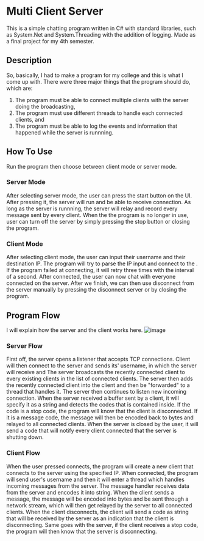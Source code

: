 # Multi Client Server
  This is a simple chatting program written in C# with standard libraries, such as System.Net and System.Threading with the addition of logging. Made as a final project for my 4th semester.

## Description
So, basically, I had to make a program for my college and this is what I come up with. There were three major things that the program should do, which are:
1.  The program must be able to connect multiple clients with the server doing the broadcasting,
2.  The program must use different threads to handle each connected clients, and
3.  The program must be able to log the events and information that happened while the server is runnning.

## How To Use
  Run the program then choose between client mode or server mode.
### Server Mode
  After selecting server mode, the user can press the start button on the UI. After pressing it, the server will run and be able to receive connection. As long as the server is runnning, the server will relay and record every message sent by every client. When the the program is no longer in use, user can turn off the server by simply pressing the stop button or closing the program.
### Client Mode
  After selecting client mode, the user can input their username and their destination IP. The program will try to parse the IP input and connect to the . If the program failed at connecting, it will retry three times with the interval of a second. After connected, the user can now chat with everyone connected on the server. After we finish, we can then use disconnect from the server manually by pressing the disconnect server or by closing the program.

## Program Flow
  I will explain how the server and the client works here.
![image](https://user-images.githubusercontent.com/63572694/124799956-4cf69080-df7f-11eb-8e2e-93658d99b491.png)
### Server Flow
  First off, the server opens a listener that accepts TCP connections. Client will then connect to the server and sends its' username, in which the server will receive and The server broadcasts the recently connected client to every existing clients in the list of connected clients. The server then adds the recently connected client into the client and then be "forwarded" to a thread that handles it. The server then continues to listen new incoming connection. When the server received a buffer sent by a client, it will specify it as a string and detects the codes that is contained inside. If the code is a stop code, the program will know that the client is disconnected. If it is a message code, the message will then be encoded back to bytes and relayed to all connected clients. When the server is closed by the user, it will send a code that will notify every client connected that the server is shutting down.
### Client Flow 
  When the user pressed connects, the program will create a new client that connects to the server using the specified IP. When connected, the program will send user's username and then it will enter a thread which handles incoming messages from the server. The message handler receives data from the server and encodes it into string. When the client sends a message, the message will be encoded into bytes and be sent through a network stream, which will then get relayed by the server to all connected clients. When the client disconnects, the client will send a code as string that will be received by the server as an indication that the client is disconnecting. Same goes with the server, if the client receives a stop code, the program will then know that the server is disconnecting.

